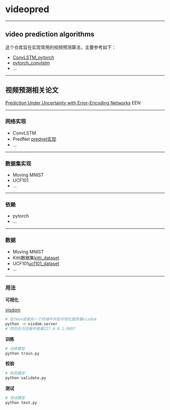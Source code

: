 # videopred

---
## video prediction algorithms

这个仓库旨在实现常用的视频预测算法，主要参考如下：
- [ConvLSTM_pytorch](https://github.com/ndrplz/ConvLSTM_pytorch)
- [pytorch_convlstm](https://github.com/rogertrullo/pytorch_convlstm)
- ...

---
## 视频预测相关论文

[Prediction Under Uncertainty with Error-Encoding Networks](https://arxiv.org/abs/1711.04994) EEN

---
### 网络实现

- ConvLSTM
- PredNet [prednet实现](doc/prednet_implement.md)
- ...

---
### 数据集实现

- Moving MNIST
- UCF101
- ...

---
### 依赖

- pytorch
- ...

---
### 数据

- Moving MNIST
- Kitti数据集[kitti_dataset](doc/kitti_dataset.md)
- UCF101[ucf101_dataset](doc/ucf101_dataset.md)
- ...

---
### 用法

**可视化**

[visdom](https://github.com/facebookresearch/visdom)

```bash
# 在tmux或者另一个终端中开启可视化服务器visdom
python -m visdom.server
# 然后在浏览器中查看127.0.0.1:9097
```

**训练**
```bash
# 训练模型
python train.py
```

**校验**
```bash
# 校验模型
python validate.py
```

**测试**
```bash
# 测试模型
python test.py
```


